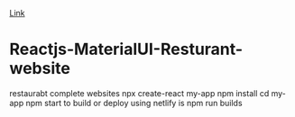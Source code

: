 [Link](https://cozy-cobbler-2aaf68.netlify.app/)
# Reactjs-MaterialUI-Resturant-website
restaurabt complete websites
npx create-react my-app
npm install
cd my-app
npm start
to build or deploy using netlify is npm run builds
